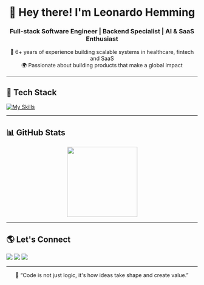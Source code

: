 <h1 align="center">👋 Hey there! I'm Leonardo Hemming</h1>
<h3 align="center">Full-stack Software Engineer | Backend Specialist | AI & SaaS Enthusiast</h3>

<p align="center">
  💼 6+ years of experience building scalable systems in healthcare, fintech and SaaS <br/>
  🌍 Passionate about building products that make a global impact
</p>

---

## 🚀 Tech Stack

[![My Skills](https://skillicons.dev/icons?i=java,php,nodejs,ts,react,postgres,mysql,aws,docker,git,linux)](https://skillicons.dev)

---

## 📊 GitHub Stats

<div align="center">
  <a href="https://github.com/LdSH-dev">
    <img height="185em" src="https://github-readme-stats.vercel.app/api/top-langs/?username=LdSH-dev&hide_progress=false&layout=compact&lang_count=10&theme=dark&border_color=#000000"/>
  </a>
</div>

---

## 🌎 Let's Connect

<a href="mailto:leonardohemming@gmail.com"><img src="https://img.shields.io/badge/-Gmail-D14836?style=for-the-badge&logo=gmail&logoColor=white" /></a>
<a href="https://www.linkedin.com/in/leonardo-hemming/" target="_blank"><img src="https://img.shields.io/badge/-LinkedIn-%230077B5?style=for-the-badge&logo=linkedin&logoColor=white" /></a>
<a href="https://instagram.com/leonardohemming" target="_blank"><img src="https://img.shields.io/badge/-Instagram-%23E4405F?style=for-the-badge&logo=instagram&logoColor=white" /></a>

---

<p align="center">🧠 “Code is not just logic, it's how ideas take shape and create value.”</p>
